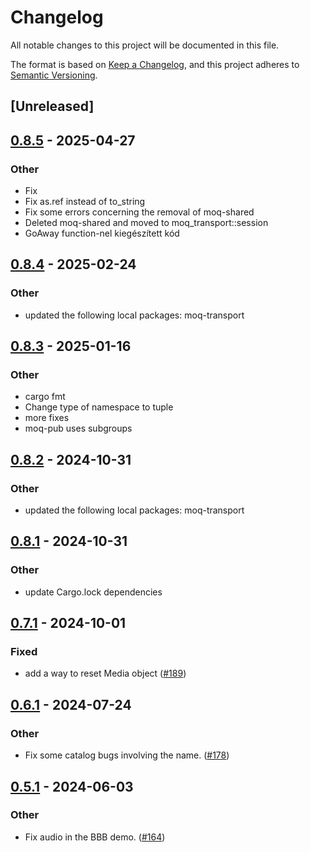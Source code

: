 # Changelog
All notable changes to this project will be documented in this file.

The format is based on [Keep a Changelog](https://keepachangelog.com/en/1.0.0/),
and this project adheres to [Semantic Versioning](https://semver.org/spec/v2.0.0.html).

## [Unreleased]

## [0.8.5](https://github.com/rimmelb/moq-rs/compare/moq-pub-v0.8.4...moq-pub-v0.8.5) - 2025-04-27

### Other

- Fix
- Fix as.ref instead of to_string
- Fix some errors concerning the removal of moq-shared
- Deleted moq-shared and moved to moq_transport::session
- GoAway function-nel kiegészített kód

## [0.8.4](https://github.com/englishm/moq-rs/compare/moq-pub-v0.8.3...moq-pub-v0.8.4) - 2025-02-24

### Other

- updated the following local packages: moq-transport

## [0.8.3](https://github.com/englishm/moq-rs/compare/moq-pub-v0.8.2...moq-pub-v0.8.3) - 2025-01-16

### Other

- cargo fmt
- Change type of namespace to tuple
- more fixes
- moq-pub uses subgroups

## [0.8.2](https://github.com/englishm/moq-rs/compare/moq-pub-v0.8.1...moq-pub-v0.8.2) - 2024-10-31

### Other

- updated the following local packages: moq-transport

## [0.8.1](https://github.com/englishm/moq-rs/compare/moq-pub-v0.8.0...moq-pub-v0.8.1) - 2024-10-31

### Other

- update Cargo.lock dependencies

## [0.7.1](https://github.com/kixelated/moq-rs/compare/moq-pub-v0.7.0...moq-pub-v0.7.1) - 2024-10-01

### Fixed

- add a way to reset Media object ([#189](https://github.com/kixelated/moq-rs/pull/189))

## [0.6.1](https://github.com/kixelated/moq-rs/compare/moq-pub-v0.6.0...moq-pub-v0.6.1) - 2024-07-24

### Other
- Fix some catalog bugs involving the name. ([#178](https://github.com/kixelated/moq-rs/pull/178))

## [0.5.1](https://github.com/kixelated/moq-rs/compare/moq-pub-v0.5.0...moq-pub-v0.5.1) - 2024-06-03

### Other
- Fix audio in the BBB demo. ([#164](https://github.com/kixelated/moq-rs/pull/164))
